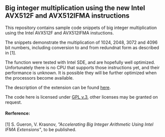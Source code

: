 ## Big integer multiplication using the new Intel AVX512F and AVX512IFMA instructions

This repository contains sample code snippets of big integer multiplication using the Intel AVX512F and AVX512IFMA instuctions.

The snippets demonstrate the multiplication of 1024, 2048, 3072 and 4096 bit numbers, including conversion to and from redundnat form as described in [1].

The function were tested with Intel SDE, and are hopefully well optimized. Unfortunately there is no CPU that supports those instructions yet, and their performance is unknown. It is possible they will be further optimized when the processors become available.

The description of the extension can be found [here](https://software.intel.com/sites/default/files/managed/07/b7/319433-023.pdf). 

The code here is licensed under [GPL v.3](http://www.gnu.org/licenses/gpl-3.0.en.html), other licenses may be granted on request.

#### Rerference:

[1] S. Gueron, V. Krasnov, *"Accelerating Big Integer Arithmetic Using Intel IFMA Extensions"*, to be published.
